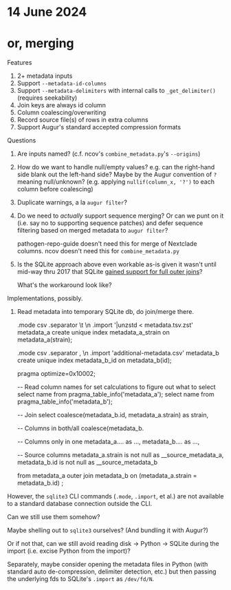 # 14 June 2024
# or, merging

Features

  1. 2+ metadata inputs
  2. Support `--metadata-id-columns`
  3. Support `--metadata-delimiters` with internal calls to `_get_delimiter()` (requires seekability)
  4. Join keys are always id column
  5. Column coalescing/overwriting
  6. Record source file(s) of rows in extra columns
  7. Support Augur's standard accepted compression formats


Questions

  1. Are inputs named?  (c.f. ncov's `combine_metadata.py`'s `--origins`)

  2. How do we want to handle null/empty values?  e.g. can the right-hand side
     blank out the left-hand side?  Maybe by the Augur convention of `?`
     meaning null/unknown?  (e.g. applying `nullif(column_x, '?')` to each
     column before coalescing)

  3. Duplicate warnings, a la `augur filter`?

  4. Do we need to _actually_ support sequence merging?  Or can we punt on it
     (i.e. say no to supporting sequence patches) and defer sequence filtering
     based on merged metadata to `augur filter`?

     pathogen-repo-guide doesn't need this for merge of Nextclade columns.
     ncov doesn't need this for `combine_metadata.py`

  5. Is the SQLite approach above even workable as-is given it wasn't until
     mid-way thru 2017 that SQLite [gained support for full outer
     joins](https://sqlite.org/changes.html#version_-3_39_0)?

     What's the workaround look like?


Implementations, possibly.

1. Read metadata into temporary SQLite db, do join/merge there.

    .mode csv
    .separator \t \n
    .import '|unzstd < metadata.tsv.zst' metadata_a
    create unique index metadata_a_strain on metadata_a(strain);

    .mode csv
    .separator , \n
    .import 'additional-metadata.csv' metadata_b
    create unique index metadata_b_id on metadata_b(id);

    pragma optimize=0x10002;

    -- Read column names for set calculations to figure out what to select
    select name from pragma_table_info('metadata_a');
    select name from pragma_table_info('metadata_b');

    -- Join
    select
      coalesce(metadata_b.id, metadata_a.strain) as strain,

      -- Columns in both/all
      coalesce(metadata_b.

      -- Columns only in one
      metadata_a.… as …,
      metadata_b.… as …,

      -- Source columns
      metadata_a.strain is not null as __source_metadata_a,
      metadata_b.id is not null as __source_metadata_b
      
    from
      metadata_a outer join metadata_b on (metadata_a.strain = metadata_b.id)
    ;

  However, the `sqlite3` CLI commands (`.mode`, `.import`, et al.) are not
  available to a standard database connection outside the CLI.
  
  Can we still use them somehow?

  Maybe shelling out to `sqlite3` ourselves?  (And bundling it with Augur?)

  Or if not that, can we still avoid reading disk → Python → SQLite during
  the import (i.e. excise Python from the import)?

  Separately, maybe consider opening the metadata files in Python (with
  standard auto de-compression, delimiter detection, etc.) but then passing the
  underlying fds to SQLite's `.import` as `/dev/fd/N`.
